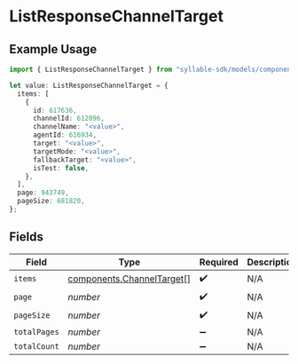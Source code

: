 # ListResponseChannelTarget

## Example Usage

```typescript
import { ListResponseChannelTarget } from "syllable-sdk/models/components";

let value: ListResponseChannelTarget = {
  items: [
    {
      id: 617636,
      channelId: 612096,
      channelName: "<value>",
      agentId: 616934,
      target: "<value>",
      targetMode: "<value>",
      fallbackTarget: "<value>",
      isTest: false,
    },
  ],
  page: 943749,
  pageSize: 681820,
};
```

## Fields

| Field                                                                  | Type                                                                   | Required                                                               | Description                                                            |
| ---------------------------------------------------------------------- | ---------------------------------------------------------------------- | ---------------------------------------------------------------------- | ---------------------------------------------------------------------- |
| `items`                                                                | [components.ChannelTarget](../../models/components/channeltarget.md)[] | :heavy_check_mark:                                                     | N/A                                                                    |
| `page`                                                                 | *number*                                                               | :heavy_check_mark:                                                     | N/A                                                                    |
| `pageSize`                                                             | *number*                                                               | :heavy_check_mark:                                                     | N/A                                                                    |
| `totalPages`                                                           | *number*                                                               | :heavy_minus_sign:                                                     | N/A                                                                    |
| `totalCount`                                                           | *number*                                                               | :heavy_minus_sign:                                                     | N/A                                                                    |